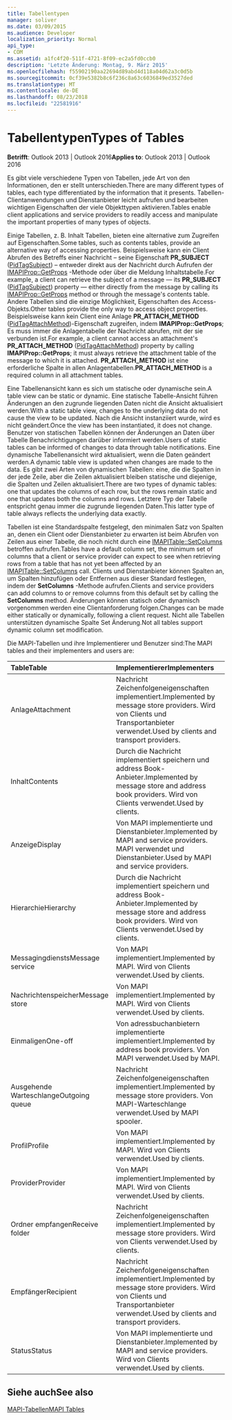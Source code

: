 ```yaml
---
title: Tabellentypen
manager: soliver
ms.date: 03/09/2015
ms.audience: Developer
localization_priority: Normal
api_type:
- COM
ms.assetid: a1fc4f20-511f-4721-8f09-ec2a5fd0ccb0
description: 'Letzte Änderung: Montag, 9. März 2015'
ms.openlocfilehash: f55902190aa22694d89abd4d118a04d62a3c0d5b
ms.sourcegitcommit: 0cf39e5382b8c6f236c8a63c6036849ed3527ded
ms.translationtype: MT
ms.contentlocale: de-DE
ms.lasthandoff: 08/23/2018
ms.locfileid: "22581916"
---
```

# <a name="types-of-tables"></a><span data-ttu-id="8c002-103">Tabellentypen</span><span class="sxs-lookup"><span data-stu-id="8c002-103">Types of Tables</span></span>

  
  
<span data-ttu-id="8c002-104">**Betrifft**: Outlook 2013 | Outlook 2016</span><span class="sxs-lookup"><span data-stu-id="8c002-104">**Applies to**: Outlook 2013 | Outlook 2016</span></span> 
  
<span data-ttu-id="8c002-105">Es gibt viele verschiedene Typen von Tabellen, jede Art von den Informationen, den er stellt unterschieden.</span><span class="sxs-lookup"><span data-stu-id="8c002-105">There are many different types of tables, each type differentiated by the information that it presents.</span></span> <span data-ttu-id="8c002-106">Tabellen-Clientanwendungen und Dienstanbieter leicht aufrufen und bearbeiten wichtigen Eigenschaften der viele Objekttypen aktivieren.</span><span class="sxs-lookup"><span data-stu-id="8c002-106">Tables enable client applications and service providers to readily access and manipulate the important properties of many types of objects.</span></span> 
  
<span data-ttu-id="8c002-107">Einige Tabellen, z. B. Inhalt Tabellen, bieten eine alternative zum Zugreifen auf Eigenschaften.</span><span class="sxs-lookup"><span data-stu-id="8c002-107">Some tables, such as contents tables, provide an alternative way of accessing properties.</span></span> <span data-ttu-id="8c002-108">Beispielsweise kann ein Client Abrufen des Betreffs einer Nachricht – seine Eigenschaft **PR_SUBJECT** ([PidTagSubject](pidtagsubject-canonical-property.md)) – entweder direkt aus der Nachricht durch Aufrufen der [IMAPIProp::GetProps](imapiprop-getprops.md) -Methode oder über die Meldung Inhaltstabelle.</span><span class="sxs-lookup"><span data-stu-id="8c002-108">For example, a client can retrieve the subject of a message — its **PR_SUBJECT** ([PidTagSubject](pidtagsubject-canonical-property.md)) property — either directly from the message by calling its [IMAPIProp::GetProps](imapiprop-getprops.md) method or through the message's contents table.</span></span> <span data-ttu-id="8c002-109">Andere Tabellen sind die einzige Möglichkeit, Eigenschaften des Access-Objekts.</span><span class="sxs-lookup"><span data-stu-id="8c002-109">Other tables provide the only way to access object properties.</span></span> <span data-ttu-id="8c002-110">Beispielsweise kann kein Client eine Anlage **PR_ATTACH_METHOD** ([PidTagAttachMethod](pidtagattachmethod-canonical-property.md))-Eigenschaft zugreifen, indem **IMAPIProp::GetProps**; Es muss immer die Anlagentabelle der Nachricht abrufen, mit der sie verbunden ist.</span><span class="sxs-lookup"><span data-stu-id="8c002-110">For example, a client cannot access an attachment's **PR_ATTACH_METHOD** ([PidTagAttachMethod](pidtagattachmethod-canonical-property.md)) property by calling **IMAPIProp::GetProps**; it must always retrieve the attachment table of the message to which it is attached.</span></span> <span data-ttu-id="8c002-111">**PR_ATTACH_METHOD** ist eine erforderliche Spalte in allen Anlagentabellen.</span><span class="sxs-lookup"><span data-stu-id="8c002-111">**PR_ATTACH_METHOD** is a required column in all attachment tables.</span></span> 
  
<span data-ttu-id="8c002-112">Eine Tabellenansicht kann es sich um statische oder dynamische sein.</span><span class="sxs-lookup"><span data-stu-id="8c002-112">A table view can be static or dynamic.</span></span> <span data-ttu-id="8c002-113">Eine statische Tabelle-Ansicht führen Änderungen an den zugrunde liegenden Daten nicht die Ansicht aktualisiert werden.</span><span class="sxs-lookup"><span data-stu-id="8c002-113">With a static table view, changes to the underlying data do not cause the view to be updated.</span></span> <span data-ttu-id="8c002-114">Nach die Ansicht instanziiert wurde, wird es nicht geändert.</span><span class="sxs-lookup"><span data-stu-id="8c002-114">Once the view has been instantiated, it does not change.</span></span> <span data-ttu-id="8c002-115">Benutzer von statischen Tabellen können der Änderungen an Daten über Tabelle Benachrichtigungen darüber informiert werden.</span><span class="sxs-lookup"><span data-stu-id="8c002-115">Users of static tables can be informed of changes to data through table notifications.</span></span> <span data-ttu-id="8c002-116">Eine dynamische Tabellenansicht wird aktualisiert, wenn die Daten geändert werden.</span><span class="sxs-lookup"><span data-stu-id="8c002-116">A dynamic table view is updated when changes are made to the data.</span></span> <span data-ttu-id="8c002-117">Es gibt zwei Arten von dynamischen Tabellen: eine, die die Spalten in der jede Zeile, aber die Zeilen aktualisiert bleiben statische und diejenige, die Spalten und Zeilen aktualisiert.</span><span class="sxs-lookup"><span data-stu-id="8c002-117">There are two types of dynamic tables: one that updates the columns of each row, but the rows remain static and one that updates both the columns and rows.</span></span> <span data-ttu-id="8c002-118">Letztere Typ der Tabelle entspricht genau immer die zugrunde liegenden Daten.</span><span class="sxs-lookup"><span data-stu-id="8c002-118">This latter type of table always reflects the underlying data exactly.</span></span>
  
<span data-ttu-id="8c002-119">Tabellen ist eine Standardspalte festgelegt, den minimalen Satz von Spalten an, denen ein Client oder Dienstanbieter zu erwarten ist beim Abrufen von Zeilen aus einer Tabelle, die noch nicht durch eine [IMAPITable::SetColumns](imapitable-setcolumns.md) betroffen aufrufen.</span><span class="sxs-lookup"><span data-stu-id="8c002-119">Tables have a default column set, the minimum set of columns that a client or service provider can expect to see when retrieving rows from a table that has not yet been affected by an [IMAPITable::SetColumns](imapitable-setcolumns.md) call.</span></span> <span data-ttu-id="8c002-120">Clients und Dienstanbieter können Spalten an, um Spalten hinzufügen oder Entfernen aus dieser Standard festlegen, indem der **SetColumns** -Methode aufrufen.</span><span class="sxs-lookup"><span data-stu-id="8c002-120">Clients and service providers can add columns to or remove columns from this default set by calling the **SetColumns** method.</span></span> <span data-ttu-id="8c002-121">Änderungen können statisch oder dynamisch vorgenommen werden eine Clientanforderung folgen.</span><span class="sxs-lookup"><span data-stu-id="8c002-121">Changes can be made either statically or dynamically, following a client request.</span></span> <span data-ttu-id="8c002-122">Nicht alle Tabellen unterstützen dynamische Spalte Set Änderung.</span><span class="sxs-lookup"><span data-stu-id="8c002-122">Not all tables support dynamic column set modification.</span></span> 
  
<span data-ttu-id="8c002-123">Die MAPI-Tabellen und ihre Implementierer und Benutzer sind:</span><span class="sxs-lookup"><span data-stu-id="8c002-123">The MAPI tables and their implementers and users are:</span></span>
  
|<span data-ttu-id="8c002-124">**Table**</span><span class="sxs-lookup"><span data-stu-id="8c002-124">**Table**</span></span>|<span data-ttu-id="8c002-125">**Implementierer**</span><span class="sxs-lookup"><span data-stu-id="8c002-125">**Implementers**</span></span>|
|:-----|:-----|
|<span data-ttu-id="8c002-126">Anlage</span><span class="sxs-lookup"><span data-stu-id="8c002-126">Attachment</span></span>  <br/> |<span data-ttu-id="8c002-127">Nachricht Zeichenfolgeneigenschaften implementiert.</span><span class="sxs-lookup"><span data-stu-id="8c002-127">Implemented by message store providers.</span></span> <span data-ttu-id="8c002-128">Wird von Clients und Transportanbieter verwendet.</span><span class="sxs-lookup"><span data-stu-id="8c002-128">Used by clients and transport providers.</span></span>  <br/> |
|<span data-ttu-id="8c002-129">Inhalt</span><span class="sxs-lookup"><span data-stu-id="8c002-129">Contents</span></span>  <br/> |<span data-ttu-id="8c002-130">Durch die Nachricht implementiert speichern und address Book-Anbieter.</span><span class="sxs-lookup"><span data-stu-id="8c002-130">Implemented by message store and address book providers.</span></span> <span data-ttu-id="8c002-131">Wird von Clients verwendet.</span><span class="sxs-lookup"><span data-stu-id="8c002-131">Used by clients.</span></span>  <br/> |
|<span data-ttu-id="8c002-132">Anzeige</span><span class="sxs-lookup"><span data-stu-id="8c002-132">Display</span></span>  <br/> |<span data-ttu-id="8c002-133">Von MAPI implementierte und Dienstanbieter.</span><span class="sxs-lookup"><span data-stu-id="8c002-133">Implemented by MAPI and service providers.</span></span> <span data-ttu-id="8c002-134">MAPI verwendet und Dienstanbieter.</span><span class="sxs-lookup"><span data-stu-id="8c002-134">Used by MAPI and service providers.</span></span>  <br/> |
|<span data-ttu-id="8c002-135">Hierarchie</span><span class="sxs-lookup"><span data-stu-id="8c002-135">Hierarchy</span></span>  <br/> |<span data-ttu-id="8c002-136">Durch die Nachricht implementiert speichern und address Book-Anbieter.</span><span class="sxs-lookup"><span data-stu-id="8c002-136">Implemented by message store and address book providers.</span></span> <span data-ttu-id="8c002-137">Wird von Clients verwendet.</span><span class="sxs-lookup"><span data-stu-id="8c002-137">Used by clients.</span></span>  <br/> |
|<span data-ttu-id="8c002-138">Messagingdiensts</span><span class="sxs-lookup"><span data-stu-id="8c002-138">Message service</span></span>  <br/> |<span data-ttu-id="8c002-139">Von MAPI implementiert.</span><span class="sxs-lookup"><span data-stu-id="8c002-139">Implemented by MAPI.</span></span> <span data-ttu-id="8c002-140">Wird von Clients verwendet.</span><span class="sxs-lookup"><span data-stu-id="8c002-140">Used by clients.</span></span>  <br/> |
|<span data-ttu-id="8c002-141">Nachrichtenspeicher</span><span class="sxs-lookup"><span data-stu-id="8c002-141">Message store</span></span>  <br/> |<span data-ttu-id="8c002-142">Von MAPI implementiert.</span><span class="sxs-lookup"><span data-stu-id="8c002-142">Implemented by MAPI.</span></span> <span data-ttu-id="8c002-143">Wird von Clients verwendet.</span><span class="sxs-lookup"><span data-stu-id="8c002-143">Used by clients.</span></span>  <br/> |
|<span data-ttu-id="8c002-144">Einmaligen</span><span class="sxs-lookup"><span data-stu-id="8c002-144">One-off</span></span>  <br/> |<span data-ttu-id="8c002-145">Von adressbuchanbietern implementierte implementiert.</span><span class="sxs-lookup"><span data-stu-id="8c002-145">Implemented by address book providers.</span></span> <span data-ttu-id="8c002-146">Von MAPI verwendet.</span><span class="sxs-lookup"><span data-stu-id="8c002-146">Used by MAPI.</span></span>  <br/> |
|<span data-ttu-id="8c002-147">Ausgehende Warteschlange</span><span class="sxs-lookup"><span data-stu-id="8c002-147">Outgoing queue</span></span>  <br/> |<span data-ttu-id="8c002-148">Nachricht Zeichenfolgeneigenschaften implementiert.</span><span class="sxs-lookup"><span data-stu-id="8c002-148">Implemented by message store providers.</span></span> <span data-ttu-id="8c002-149">Von MAPI-Warteschlange verwendet.</span><span class="sxs-lookup"><span data-stu-id="8c002-149">Used by MAPI spooler.</span></span>  <br/> |
|<span data-ttu-id="8c002-150">Profil</span><span class="sxs-lookup"><span data-stu-id="8c002-150">Profile</span></span>  <br/> |<span data-ttu-id="8c002-151">Von MAPI implementiert.</span><span class="sxs-lookup"><span data-stu-id="8c002-151">Implemented by MAPI.</span></span> <span data-ttu-id="8c002-152">Wird von Clients verwendet.</span><span class="sxs-lookup"><span data-stu-id="8c002-152">Used by clients.</span></span>  <br/> |
|<span data-ttu-id="8c002-153">Provider</span><span class="sxs-lookup"><span data-stu-id="8c002-153">Provider</span></span>  <br/> |<span data-ttu-id="8c002-154">Von MAPI implementiert.</span><span class="sxs-lookup"><span data-stu-id="8c002-154">Implemented by MAPI.</span></span> <span data-ttu-id="8c002-155">Wird von Clients verwendet.</span><span class="sxs-lookup"><span data-stu-id="8c002-155">Used by clients.</span></span>  <br/> |
|<span data-ttu-id="8c002-156">Ordner empfangen</span><span class="sxs-lookup"><span data-stu-id="8c002-156">Receive folder</span></span>  <br/> |<span data-ttu-id="8c002-157">Nachricht Zeichenfolgeneigenschaften implementiert.</span><span class="sxs-lookup"><span data-stu-id="8c002-157">Implemented by message store providers.</span></span> <span data-ttu-id="8c002-158">Wird von Clients verwendet.</span><span class="sxs-lookup"><span data-stu-id="8c002-158">Used by clients.</span></span>  <br/> |
|<span data-ttu-id="8c002-159">Empfänger</span><span class="sxs-lookup"><span data-stu-id="8c002-159">Recipient</span></span>  <br/> |<span data-ttu-id="8c002-160">Nachricht Zeichenfolgeneigenschaften implementiert.</span><span class="sxs-lookup"><span data-stu-id="8c002-160">Implemented by message store providers.</span></span> <span data-ttu-id="8c002-161">Wird von Clients und Transportanbieter verwendet.</span><span class="sxs-lookup"><span data-stu-id="8c002-161">Used by clients and transport providers.</span></span>  <br/> |
|<span data-ttu-id="8c002-162">Status</span><span class="sxs-lookup"><span data-stu-id="8c002-162">Status</span></span>  <br/> |<span data-ttu-id="8c002-163">Von MAPI implementierte und Dienstanbieter.</span><span class="sxs-lookup"><span data-stu-id="8c002-163">Implemented by MAPI and service providers.</span></span> <span data-ttu-id="8c002-164">Wird von Clients verwendet.</span><span class="sxs-lookup"><span data-stu-id="8c002-164">Used by clients.</span></span>  <br/> |
   
## <a name="see-also"></a><span data-ttu-id="8c002-165">Siehe auch</span><span class="sxs-lookup"><span data-stu-id="8c002-165">See also</span></span>



[<span data-ttu-id="8c002-166">MAPI-Tabellen</span><span class="sxs-lookup"><span data-stu-id="8c002-166">MAPI Tables</span></span>](mapi-tables.md)

